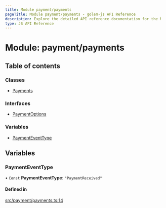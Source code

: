 ```yaml
---
title: Module payment/payments
pageTitle: Module payment/payments - golem-js API Reference
description: Explore the detailed API reference documentation for the Module payment/payments within the golem-js SDK for the Golem Network.
type: JS API Reference
---
```

# Module: payment/payments

## Table of contents

### Classes

- [Payments](../classes/payment_payments.Payments)

### Interfaces

- [PaymentOptions](../interfaces/payment_payments.PaymentOptions)

### Variables

- [PaymentEventType](payment_payments#paymenteventtype)

## Variables

### PaymentEventType

• `Const` **PaymentEventType**: ``"PaymentReceived"``

#### Defined in

[src/payment/payments.ts:14](https://github.com/golemfactory/golem-js/blob/8487362/src/payment/payments.ts#L14)

